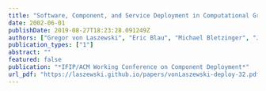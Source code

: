 ```yaml
---
title: "Software, Component, and Service Deployment in Computational Grids"
date: 2002-06-01
publishDate: 2019-08-27T18:23:28.091249Z
authors: ["Gregor von Laszewski", "Eric Blau", "Michael Bletzinger", "Jarek Gawor", "Peter Lane", "Stuart Martin", "Michael Russell"]
publication_types: ["1"]
abstract: ""
featured: false
publication: "*IFIP/ACM Working Conference on Component Deployment*"
url_pdf: "https://laszewski.github.io/papers/vonLaszewski-deploy-32.pdf"
---
```


